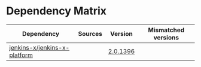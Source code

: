 # Dependency Matrix

Dependency | Sources | Version | Mismatched versions
---------- | ------- | ------- | -------------------
[jenkins-x/jenkins-x-platform](https://github.com/jenkins-x/jenkins-x-platform) |  | [2.0.1396](https://github.com/jenkins-x/jenkins-x-platform/releases/tag/v2.0.1396) | 
